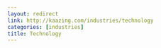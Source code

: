 ```yaml
---
layout: redirect
link: http://kaazing.com/industries/technology
categories: [industries]
title: Technology
---
```

